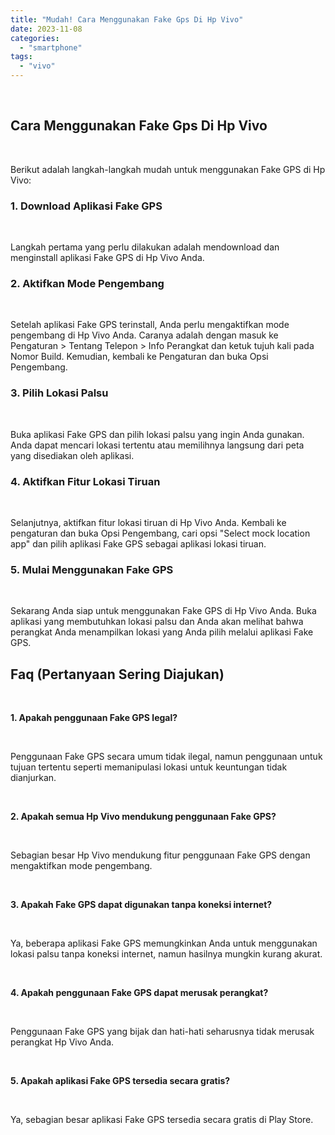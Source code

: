 ```yaml
---
title: "Mudah! Cara Menggunakan Fake Gps Di Hp Vivo"
date: 2023-11-08
categories: 
  - "smartphone"
tags: 
  - "vivo"
---
```


 

## Cara Menggunakan Fake Gps Di Hp Vivo

 

Berikut adalah langkah-langkah mudah untuk menggunakan Fake GPS di Hp Vivo:

### 1\. Download Aplikasi Fake GPS

 

Langkah pertama yang perlu dilakukan adalah mendownload dan menginstall aplikasi Fake GPS di Hp Vivo Anda.

### 2\. Aktifkan Mode Pengembang

 

Setelah aplikasi Fake GPS terinstall, Anda perlu mengaktifkan mode pengembang di Hp Vivo Anda. Caranya adalah dengan masuk ke Pengaturan > Tentang Telepon > Info Perangkat dan ketuk tujuh kali pada Nomor Build. Kemudian, kembali ke Pengaturan dan buka Opsi Pengembang.

### 3\. Pilih Lokasi Palsu

 

Buka aplikasi Fake GPS dan pilih lokasi palsu yang ingin Anda gunakan. Anda dapat mencari lokasi tertentu atau memilihnya langsung dari peta yang disediakan oleh aplikasi.

### 4\. Aktifkan Fitur Lokasi Tiruan

 

Selanjutnya, aktifkan fitur lokasi tiruan di Hp Vivo Anda. Kembali ke pengaturan dan buka Opsi Pengembang, cari opsi "Select mock location app" dan pilih aplikasi Fake GPS sebagai aplikasi lokasi tiruan.

### 5\. Mulai Menggunakan Fake GPS

 

Sekarang Anda siap untuk menggunakan Fake GPS di Hp Vivo Anda. Buka aplikasi yang membutuhkan lokasi palsu dan Anda akan melihat bahwa perangkat Anda menampilkan lokasi yang Anda pilih melalui aplikasi Fake GPS.

## Faq (Pertanyaan Sering Diajukan)

 

**1\. Apakah penggunaan Fake GPS legal?**

 

Penggunaan Fake GPS secara umum tidak ilegal, namun penggunaan untuk tujuan tertentu seperti memanipulasi lokasi untuk keuntungan tidak dianjurkan.

 

**2\. Apakah semua Hp Vivo mendukung penggunaan Fake GPS?**

 

Sebagian besar Hp Vivo mendukung fitur penggunaan Fake GPS dengan mengaktifkan mode pengembang.

 

**3\. Apakah Fake GPS dapat digunakan tanpa koneksi internet?**

 

Ya, beberapa aplikasi Fake GPS memungkinkan Anda untuk menggunakan lokasi palsu tanpa koneksi internet, namun hasilnya mungkin kurang akurat.

 

**4\. Apakah penggunaan Fake GPS dapat merusak perangkat?**

 

Penggunaan Fake GPS yang bijak dan hati-hati seharusnya tidak merusak perangkat Hp Vivo Anda.

 

**5\. Apakah aplikasi Fake GPS tersedia secara gratis?**

 

Ya, sebagian besar aplikasi Fake GPS tersedia secara gratis di Play Store.
